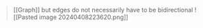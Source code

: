 >[[Graph]] but edges do not necessarily have to be bidirectional
![[Pasted image 20240408223620.png]]

